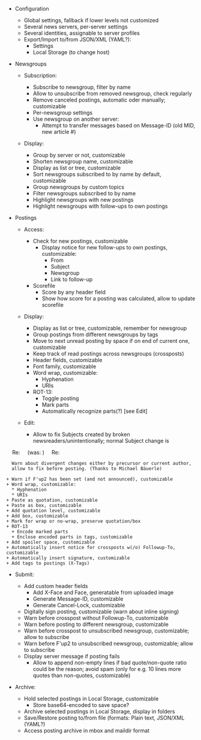 * Configuration
  - Global settings, fallback if lower levels not customized
  - Several news servers, per-server settings
  - Several identities, assignable to server profiles
  - Export/Import to/from JSON/XML (YAML?):
    + Settings
    + Local Storage (to change host)

* Newsgroups
  - Subscription:
    + Subscribe to newsgroup, filter by name
    + Allow to unsubscribe from removed newsgroup, check regularly
    + Remove canceled postings, automatic oder manually; customizable
    + Per-newsgroup settings
    + Use newsgroup on another server:
      * Attempt to transfer messages based on Message-ID (old MID, new article #)

  - Display:
    + Group by server or not, customizable
    + Shorten newsgroup name, customizable
    + Display as list or tree, customizable
    + Sort newsgroups subscribed to by name by default, customizable
    + Group newsgroups by custom topics
    + Filter newsgroups subscribed to by name
    + Highlight newsgroups with new postings
    + Highlight newsgroups with follow-ups to own postings

* Postings
  - Access:
    + Check for new postings, customizable
      * Display notice for new follow-ups to own postings, customizable:
        - From
        - Subject
        - Newsgroup
        - Link to follow-up
    + Scorefile
      * Score by any header field
      * Show how score for a posting was calculated, allow to update scorefile

  - Display:
    + Display as list or tree, customizable, remember for newsgroup
    + Group postings from different newsgroups by tags
    + Move to next unread posting by space if on end of current one, customizable
    + Keep track of read postings across newsgroups (crossposts)
    + Header fields, customizable
    + Font family, customizable
    + Word wrap, customizable:
      * Hyphenation
      * URIs
    + ROT-13:
      * Toggle posting
      * Mark parts
      * Automatically recognize parts(?) [see Edit]

  - Edit:
    + Allow to fix Subjects created by broken newsreaders/unintentionally;
      normal Subject change is

        <subject1>
        Re: <subject1>
        <subject2> (was: <subject1>)
        Re: <subject2>

      Warn about divergent changes either by precursor or current author,
      allow to fix before posting. (Thanks to Michael Bäuerle)

    + Warn if F'up2 has been set (and not announced), customizable
    + Word wrap, customizable:
      * Hyphenation
      * URIs
    + Paste as quotation, customizable
    + Paste as box, customizable
    + Add quotation level, customizable
    + Add box, customizable
    + Mark for wrap or no-wrap, preserve quotation/box
    + ROT-13
      + Encode marked parts
      + Enclose encoded parts in tags, customizable
    + Add spoiler space, customizable
    + Automatically insert notice for crossposts w(/o) Followup-To, customizable
    + Automatically insert signature, customizable
    + Add tags to postings (X-Tags)

  - Submit:
    + Add custom header fields
      * Add X-Face and Face, generatable from uploaded image
      * Generate Message-ID, customizable
      * Generate Cancel-Lock, customizable
    + Digitally sign posting, customizable (warn about inline signing)
    + Warn before crosspost without Followup-To, customizable
    + Warn before posting to different newsgroup, customizable
    + Warn before crosspost to unsubscribed newsgroup, customizable;
      allow to subscribe
    + Warn before F'up2 to unsubscribed newsgroup, customizable;
      allow to subscribe
    + Display server message if posting fails
      * Allow to append non-empty lines if bad quote/non-quote ratio could be
        the reason; avoid spam (only for e.g. 10 lines more quotes than non-quotes,
        customizable)  

  - Archive:
    + Hold selected postings in Local Storage, customizable
      * Store base64-encoded to save space?
    + Archive selected postings in Local Storage, display in folders
    + Save/Restore posting to/from file (formats: Plain text, JSON/XML (YAML?)
    + Access posting archive in mbox and maildir format

